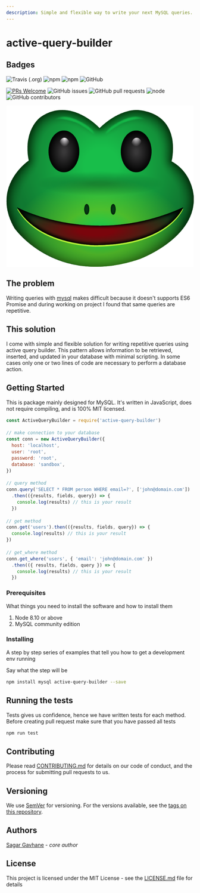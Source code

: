 ```yaml
---
description: Simple and flexible way to write your next MySQL queries.
---
```


# active-query-builder

## Badges

![Travis \(.org\)](https://img.shields.io/travis/sagar-gavhane/active-query-builder.svg?style=flat-square) ![npm](https://img.shields.io/npm/dm/active-query-builder.svg?style=flat-square) ![npm](https://img.shields.io/npm/v/active-query-builder.svg?style=flat-square) ![GitHub](https://img.shields.io/github/license/sagar-gavhane/active-query-builder.svg)

[![PRs Welcome](https://img.shields.io/badge/PRs-welcome-brightgreen.svg?style=flat-square)](http://makeapullrequest.com) ![GitHub issues](https://img.shields.io/github/issues/sagar-gavhane/active-query-builder.svg) ![GitHub pull requests](https://img.shields.io/github/issues-pr-raw/sagar-gavhane/active-query-builder.svg) ![node](https://img.shields.io/badge/node-0.10.33-brightgreen.svg) ![GitHub contributors](https://img.shields.io/github/contributors/sagar-gavhane/active-query-builder.svg)

![](.gitbook/assets/frog_emoji_icon_png.png)

## The problem

Writing queries with [mysql](https://github.com/mysqljs/mysql) makes difficult because it doesn't supports ES6 Promise and during working on project I found that same queries are repetitive.

## This solution

I come with simple and flexible solution for writing repetitive queries using active query builder. This pattern allows information to be retrieved, inserted, and updated in your database with minimal scripting. In some cases only one or two lines of code are necessary to perform a database action.

## Getting Started

This is package mainly designed for MySQL. It's written in JavaScript, does not require compiling, and is 100% MIT licensed.

```javascript
const ActiveQueryBuilder = require('active-query-builder')

// make connection to your database
const conn = new ActiveQueryBuilder({
  host: 'localhost',
  user: 'root',
  password: 'root',
  database: 'sandbox',
})

// query method
conn.query('SELECT * FROM person WHERE email=?', ['john@domain.com'])
  .then(({results, fields, query}) => {
    console.log(results) // this is your result
  })

// get method
conn.get('users').then(({results, fields, query}) => {
  console.log(results) // this is your result
})

// get_where method
conn.get_where('users', { 'email': 'john@domain.com' })
  .then(({ results, fields, query }) => {
    console.log(results) // this is your result
  })
```

### Prerequisites

What things you need to install the software and how to install them

1. Node 8.10 or above
2. MySQL community edition

### Installing

A step by step series of examples that tell you how to get a development env running

Say what the step will be

```bash
npm install mysql active-query-builder --save
```

## Running the tests

Tests gives us confidence, hence we have written tests for each method. Before creating pull request make sure that you have passed all tests

```bash
npm run test
```

## Contributing

Please read [CONTRIBUTING.md](https://github.com/sagar-gavhane/active-query-builder/tree/d506a2ad1bfff5c1be6364f409b7b3c0104c1fe5/CONTRIBUTING.md) for details on our code of conduct, and the process for submitting pull requests to us.

## Versioning

We use [SemVer](http://semver.org/) for versioning. For the versions available, see the [tags on this repository](https://github.com/your/project/tags).

## Authors

[Sagar Gavhane](https://www.twitter.com/sagar_dev44) - _core author_

## License

This project is licensed under the MIT License - see the [LICENSE.md](https://github.com/sagar-gavhane/active-query-builder/tree/d506a2ad1bfff5c1be6364f409b7b3c0104c1fe5/LICENSE.md) file for details

